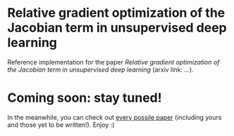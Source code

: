 # Relative gradient optimization of the Jacobian term in unsupervised deep learning

Reference implementation for the paper *Relative gradient optimization of the Jacobian term in unsupervised deep learning*
(arxiv link: ...).

# Coming soon: stay tuned!

In the meanwhile, you can check out [every possile paper](https://libraryofbabel.info/) (including yours and those yet to be written!). Enjoy :)

